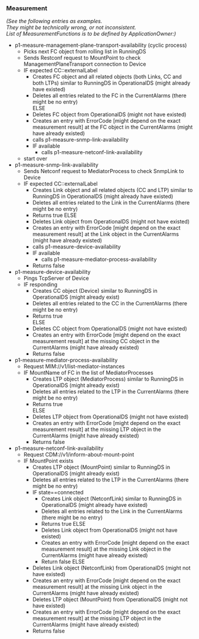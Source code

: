 ### Measurement  

_(See the following entries as examples._  
_They might be technically wrong, or not inconsistent._  
_List of MeasurementFunctions is to be defined by ApplicationOwner:)_  

- p1-measure-management-plane-transport-availability (cyclic process)  
  - Picks next FC object from rolling list in RunningDS  
  - Sends Restconf request to MountPoint to check ManagementPlaneTransport connection to Device  
  - IF expected CC::externalLabel
    - Creates FC object and all related objects (both Links, CC and both LTPs) similar to RunningDS in OperationalDS (might already have existed)  
    - Deletes all entries related to the FC in the CurrentAlarms (there might be no entry)  
    ELSE  
    - Deletes FC object from OperationalDS (might not have existed)  
    - Creates an entry with ErrorCode [might depend on the exact measurement result] at the FC object in the CurrentAlarms (might have already existed)  
    - calls p1-measure-snmp-link-availability  
    - IF available  
      - calls p1-measure-netconf-link-availability  
  - start over
- p1-measure-snmp-link-availability  
  - Sends Netconf request to MediatorProcess to check SnmpLink to Device  
  - IF expected CC::externalLabel
    - Creates Link object and all related objects (CC and LTP) similar to RunningDS in OperationalDS (might already have existed)  
    - Deletes all entries related to the Link in the CurrentAlarms (there might be no entry)  
    - Returns true
    ELSE  
    - Deletes Link object from OperationalDS (might not have existed)  
    - Creates an entry with ErrorCode [might depend on the exact measurement result] at the Link object in the CurrentAlarms (might have already existed)  
    - calls p1-measure-device-availability  
    - IF available  
      - calls p1-measure-mediator-process-availability  
    - Returns false
- p1-measure-device-availability  
  - Pings TcpServer of Device  
  - IF responding  
    - Creates CC object (Device) similar to RunningDS in OperationalDS (might already exist)  
    - Deletes all entries related to the CC in the CurrentAlarms (there might be no entry)  
    - Returns true  
    ELSE  
    - Deletes CC object from OperationalDS (might not have existed)  
    - Creates an entry with ErrorCode [might depend on the exact measurement result] at the missing CC object in the CurrentAlarms (might have already existed)  
    - Returns false  
- p1-measure-mediator-process-availability  
  - Request MIM://v1/list-mediator-instances  
  - IF MountName of FC in the list of MediatorProcesses  
    - Creates LTP object (MediatorProcess) similar to RunningDS in OperationalDS (might already exist)  
    - Deletes all entries related to the LTP in the CurrentAlarms (there might be no entry)  
    - Returns true  
    ELSE  
    - Deletes LTP object from OperationalDS (might not have existed)  
    - Creates an entry with ErrorCode [might depend on the exact measurement result] at the missing LTP object in the CurrentAlarms (might have already existed)  
    - Returns false  
- p1-measure-netconf-link-availability
  - Request CDM://v1/inform-about-mount-point
  - IF MountPoint exists
    - Creates LTP object (MountPoint) similar to RunningDS in OperationalDS (might already exist)  
    - Deletes all entries related to the LTP in the CurrentAlarms (there might be no entry)  
    - IF state==connected  
      - Creates Link object (NetconfLink) similar to RunningDS in OperationalDS (might already have existed)  
      - Deletes all entries related to the Link in the CurrentAlarms (there might be no entry)  
      - Returns true
      ELSE  
      - Deletes Link object from OperationalDS (might not have existed)  
      - Creates an entry with ErrorCode [might depend on the exact measurement result] at the missing Link object in the CurrentAlarms (might have already existed)  
      - Return false
    ELSE  
    - Deletes Link object (NetconfLink) from OperationalDS (might not have existed)  
    - Creates an entry with ErrorCode [might depend on the exact measurement result] at the missing Link object in the CurrentAlarms (might have already existed)  
    - Deletes LTP object (MountPoint) from OperationalDS (might not have existed)  
    - Creates an entry with ErrorCode [might depend on the exact measurement result] at the missing LTP object in the CurrentAlarms (might have already existed)  
    - Returns false  
